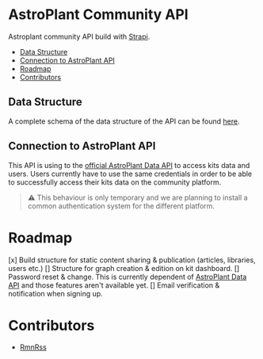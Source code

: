 # AstroPlant Community API

Astroplant community API build with [Strapi](https://strapi.io).

- [Data Structure](#data-structure)
- [Connection to AstroPlant API](#connection-to-the-astroplant-api)
- [Roadmap](#roadmap)
- [Contributors](#contributors)

## Data Structure

A complete schema of the data structure of the API can be found [here](https://drive.google.com/file/d/1G225oLnQ1Is-vijgxq9hwHoDR8GipKjx/view?usp=sharing).

## Connection to AstroPlant API

This API is using to the [official AstroPlant Data API](https://github.com/AstroPlant/astroplant-api) to access kits data and users. Users currently have to use the same credentials in order to be able to successfully access their kits data on the community platform.

> :warning: This behaviour is only temporary and we are planning to install a common authentication system for the different platform.

# Roadmap

[x] Build structure for static content sharing & publication (articles, libraries, users etc.)
[] Structure for graph creation & edition on kit dashboard.
[] Password reset & change. This is currently dependent of [AstroPlant Data API](https://github.com/AstroPlant/astroplant-api) and those features aren't available yet.
[] Email verification & notification when signing up.

# Contributors

- [RmnRss](https://github.com/rmnrss)
